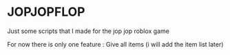 # JOPJOPFLOP
Just some scripts that I made for the jop jop roblox game

For now there is only one feature : 
Give all items 
(i will add the item list later)
